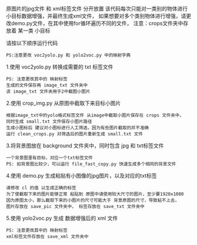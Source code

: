 原图片的jpg文件 和 xml标签文件 分开放置
该代码每次只能对一类别的物体进行小目标数据增强，并最终生成xml文件，
如果想要对多个类别物体进行增强，请更改demo.py文件，在其中使用for循环遍历不同的文件，
    注意：crops文件夹中存放着 某一类 小目标

请按以下顺序运行代码

    PS:注意更改 voc2yolo.py 和 yolo2voc.py 中的映射字典


1.使用 voc2yolo.py 转换成需要的 txt 标签文件

    PS: 注意更改其中的 映射标签
    生成的文件保存再 image_txt 文件夹中
    该 image_txt 文件夹用于2中截图小图片
    
2.使用 crop_img.py 从原图中截取下来目标小图片

    根据image_txt中的yolo格式标签文件 从image中截取小图片保存在 crops 文件夹中，
    同时生成 small.txt 文件保存小图片路径
    生成小图标后 建议对小图标进行人工筛选，因为有些图片截取的并不准确
    运行 clean_crops.py 对筛选后的图片重新生成 small.txt 文件
    
3.将背景图放在 background 文件夹中，同时包含 jpg 和 txt标签文件
    
    一个背景图里有目标，对应一个txt标签文件
    PS: 如背景图比较少，可以运行 file_fast_copy.py 快速生成多个相同的背景文件

4.使用 demo.py 生成粘贴有小图像的jpg图片，以及对应的txt标签

    请修改 cl 的值 以生成正确的标签
    为了使截取下来的图片能够正常 粘贴到 原图中请使用较大尺寸的图片，至少要1920x1080
    因为原图太小，那么截取下来的小图片的尺寸可能大于 背景原图的尺寸，导致粘不上去，    
    图片存放在 save_pic 文件夹中， 标签存放在 save_txt 文件夹中
    
5.使用 yolo2voc.py 生成 数据增强后的 xml 文件

    PS: 注意更改其中的 映射标签
    xml标签文件存放在 save_xml 文件夹中


